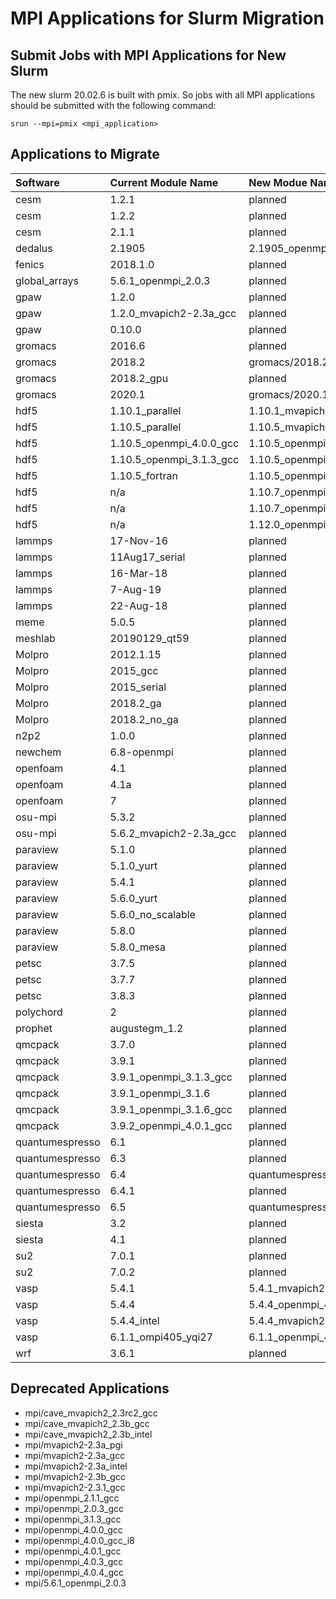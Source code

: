 # MPI Applications for Slurm Migration

## Submit Jobs with MPI Applications for New Slurm

The new slurm 20.02.6 is built with pmix. So jobs with all MPI applications should be submitted with the following command:

```text
srun --mpi=pmix <mpi_application>
```

## Applications to Migrate

| Software | Current Module Name | New Modue Name |
| :--- | :--- | :--- |
| cesm | 1.2.1 | planned |
| cesm | 1.2.2 | planned |
| cesm | 2.1.1 | planned |
| dedalus | 2.1905 | 2.1905\_openmpi\_4.0.5\_gcc\_10.2\_slurm20 |
| fenics | 2018.1.0 | planned |
| global\_arrays | 5.6.1\_openmpi\_2.0.3 | planned |
| gpaw | 1.2.0 | planned |
| gpaw | 1.2.0\_mvapich2-2.3a\_gcc | planned |
| gpaw | 0.10.0 | planned |
| gromacs | 2016.6 | planned |
| gromacs | 2018.2 | gromacs/2018.2\_mvapich2\_2.3.5\_gcc\_10.2\_slurm20 |
| gromacs | 2018.2\_gpu | planned |
| gromacs | 2020.1 | gromacs/2020.1\_mvapich2\_2.3.5\_gcc\_10.2\_slurm20 |
| hdf5 | 1.10.1\_parallel | 1.10.1\_mvapich2-2.3.5\_gcc\_10.2\_slurm20 |
| hdf5 | 1.10.5\_parallel | 1.10.5\_mvapich2-2.3.5\_intel\_2020.2\_slurm20 |
| hdf5 | 1.10.5\_openmpi\_4.0.0\_gcc | 1.10.5\_openmpi\_4.0.5\_gcc\_10.2\_slurm20 |
| hdf5 | 1.10.5\_openmpi\_3.1.3\_gcc | 1.10.5\_openmpi\_4.0.5\_gcc\_10.2\_slurm20 |
| hdf5 | 1.10.5\_fortran | 1.10.5\_openmpi\_4.0.5\_gcc\_10.2\_slurm20 |
| hdf5 | n/a | 1.10.7\_openmpi\_4.0.5\_gcc\_10.2\_slurm20 |
| hdf5 | n/a | 1.10.7\_openmpi\_4.0.5\_intel\_2020.2\_slurm20 |
| hdf5 | n/a | 1.12.0\_openmpi\_4.0.5\_intel\_2020.2\_slurm20 |
| lammps | 17-Nov-16 | planned |
| lammps | 11Aug17\_serial | planned |
| lammps | 16-Mar-18 | planned |
| lammps | 7-Aug-19 | planned |
| lammps | 22-Aug-18 | planned |
| meme | 5.0.5 | planned |
| meshlab | 20190129\_qt59 | planned |
| Molpro | 2012.1.15 | planned |
| Molpro | 2015\_gcc | planned |
| Molpro | 2015\_serial | planned |
| Molpro | 2018.2\_ga | planned |
| Molpro | 2018.2\_no\_ga | planned |
| n2p2 | 1.0.0 | planned |
| newchem | 6.8-openmpi | planned |
| openfoam | 4.1 | planned |
| openfoam | 4.1a | planned |
| openfoam | 7 | planned |
| osu-mpi | 5.3.2 | planned |
| osu-mpi | 5.6.2\_mvapich2-2.3a\_gcc | planned |
| paraview | 5.1.0 | planned |
| paraview | 5.1.0\_yurt | planned |
| paraview | 5.4.1 | planned |
| paraview | 5.6.0\_yurt | planned |
| paraview | 5.6.0\_no\_scalable | planned |
| paraview | 5.8.0 | planned |
| paraview | 5.8.0\_mesa | planned |
| petsc | 3.7.5 | planned |
| petsc | 3.7.7 | planned |
| petsc | 3.8.3 | planned |
| polychord | 2 | planned |
| prophet | augustegm\_1.2 | planned |
| qmcpack | 3.7.0 | planned |
| qmcpack | 3.9.1 | planned |
| qmcpack | 3.9.1\_openmpi\_3.1.3\_gcc | planned |
| qmcpack | 3.9.1\_openmpi\_3.1.6 | planned |
| qmcpack | 3.9.1\_openmpi\_3.1.6\_gcc | planned |
| qmcpack | 3.9.2\_openmpi\_4.0.1\_gcc | planned |
| quantumespresso | 6.1 | planned |
| quantumespresso | 6.3 | planned |
| quantumespresso | 6.4 | quantumespresso/6.4\_openmpi\_4.0.5\_intel\_slurm20 |
| quantumespresso | 6.4.1 | planned |
| quantumespresso | 6.5 | quantumespresso/6.5\_openmpi\_4.0.5\_intel\_slurm20 |
| siesta | 3.2 | planned |
| siesta | 4.1 | planned |
| su2 | 7.0.1 | planned |
| su2 | 7.0.2 | planned |
| vasp | 5.4.1 | 5.4.1\_mvapich2-2.3.5\_intel\_2020.2\_slurm20 |
| vasp | 5.4.4 | 5.4.4\_openmpi\_4.0.5\_gcc\_10.2\_slurm20 |
| vasp | 5.4.4\_intel | 5.4.4\_mvapich2-2.3.5\_intel\_2020.2\_slurm20 |
| vasp | 6.1.1\_ompi405\_yqi27 | 6.1.1\_openmpi\_4.0.5\_intel\_2020.2\_yqi27\_slurm20 |
| wrf | 3.6.1 | planned |

## Deprecated Applications

* mpi/cave\_mvapich2\_2.3rc2\_gcc
* mpi/cave\_mvapich2\_2.3b\_gcc
* mpi/cave\_mvapich2\_2.3b\_intel
* mpi/mvapich2-2.3a\_pgi
* mpi/mvapich2-2.3a\_gcc
* mpi/mvapich2-2.3a\_intel
* mpi/mvapich2-2.3b\_gcc
* mpi/mvapich2-2.3.1\_gcc
* mpi/openmpi\_2.1.1\_gcc
* mpi/openmpi\_2.0.3\_gcc
* mpi/openmpi\_3.1.3\_gcc
* mpi/openmpi\_4.0.0\_gcc
* mpi/openmpi\_4.0.0\_gcc\_i8
* mpi/openmpi\_4.0.1\_gcc
* mpi/openmpi\_4.0.3\_gcc
* mpi/openmpi\_4.0.4\_gcc
* mpi/5.6.1\_openmpi\_2.0.3

